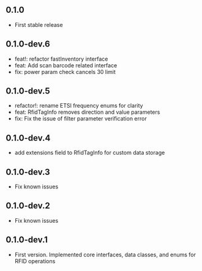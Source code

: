 ## 0.1.0

* First stable release

## 0.1.0-dev.6

* feat!: refactor fastInventory interface  
* feat: Add scan barcode related interface  
* fix: power param check cancels 30 limit  

## 0.1.0-dev.5

* refactor!: rename ETSI frequency enums for clarity  
* feat: RfidTagInfo removes direction and value parameters  
* fix: Fix the issue of filter parameter verification error  

## 0.1.0-dev.4

* add extensions field to RfidTagInfo for custom data storage

## 0.1.0-dev.3

* Fix known issues

## 0.1.0-dev.2

* Fix known issues

## 0.1.0-dev.1

* First version. Implemented core interfaces, data classes, and enums for RFID operations